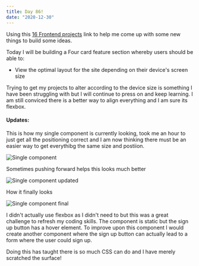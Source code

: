 ```yaml
---
title: Day 86!
date: "2020-12-30"
---
```



Using this [16 Frontend projects](https://dev.to/frontendmentor/16-front-end-projects-with-designs-to-help-improve-your-coding-skills-5ajl) link to help me come up with some new things to build some ideas.

Today I will be building a Four card feature section whereby users should be able to:

- View the optimal layout for the site depending on their device's screen size

Trying to get my projects to alter according to the device size is something I have been struggling with but I will continue to press on and keep learning.
I am still conviced there is a better way to align everything and I am sure its flexbox.

#### Updates:

This is how my single component is currently looking, took me an hour to just get all the positioning correct and I am now thinking there must be an easier way to get everythibg the same size and postiion. 

![Single component](./sc1.png)

Sometimes pushing forward helps this looks much better

![Single component updated](./sc2.png)

How it finally looks 

![Single component final](./sc3.png)

I didn't actually use flexbox as I didn't need to but this was a great challenge to refresh my coding skills.
The component is static but the sign up button has a hover element.
To improve upon this component I would create another component where the sign up button can actually lead to a form where the user could sign up.

Doing this has taught there is so much CSS can do and I have merely scratched the surface!





